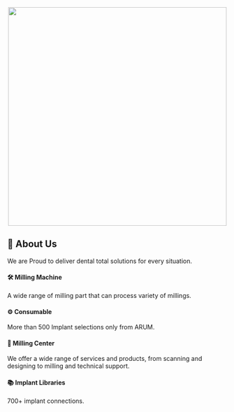 <div id="header" align="center">
  <img src="https://arum3d.com/wp-content/uploads/2021/12/Menu_milling-certre_image-1536x710.png" width="500"/>
</div>

## :tooth: About Us

We are Proud to deliver dental total solutions for every situation.

#### :hammer_and_wrench: Milling Machine

A wide range of milling part that can process variety of millings.

#### :gear: Consumable

More than 500 Implant selections only from ARUM.

#### :microscope: Milling Center

We offer a wide range of services and products, from scanning and designing to milling and technical support.

#### :books: Implant Libraries

700+ implant connections.

